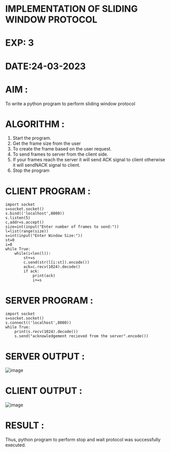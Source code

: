# IMPLEMENTATION OF SLIDING WINDOW PROTOCOL
# EXP: 3
# DATE:24-03-2023
# AIM :
To write a python program to perform sliding window protocol
# ALGORITHM :
1. Start the program.
2. Get the frame size from the user
3. To create the frame based on the user request.
4. To send frames to server from the client side.
5. If your frames reach the server it will send ACK signal to client otherwise it will sendNACK signal to client.
6. Stop the program
# CLIENT PROGRAM :
```
import socket
s=socket.socket()
s.bind(('localhost',8000))
s.listen(5)
c,addr=s.accept()
size=int(input("Enter number of frames to send:"))
l=list(range(size))
s=int(input("Enter Window Size:"))
st=0
i=0
while True:
	while(i<len(l)):
		st+=s
		c.send(str(l[i:st]).encode())
		ack=c.recv(1024).decode()
		if ack:
			print(ack)
			i+=s
```
# SERVER PROGRAM :
```
import socket
s=socket.socket()
s.connect(('localhost',8000))
while True:
	print(s.recv(1024).decode())
	s.send("acknowledgement recieved from the server".encode())
```
# SERVER OUTPUT :
![image](https://github.com/DhanushPalani/EX-NO-3/assets/121594640/6843d7a2-aa4b-449e-8c00-30a4a95672ae)

# CLIENT OUTPUT :
![image](https://github.com/DhanushPalani/EX-NO-3/assets/121594640/6c74257e-da99-4c20-8f89-3ba4de8e0d9e)

# RESULT :
Thus, python program to perform stop and wait protocol was successfully executed.
